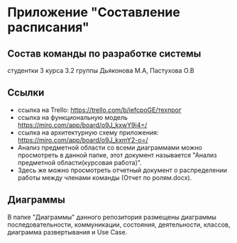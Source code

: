 # Приложение "Составление расписания"
## Состав команды по разработке системы
студентки 3 курса 3.2 группы 
Дьяконова М.А, Пастухова О.В
## Ссылки
* ссылка на Trello: https://trello.com/b/iefcpoGE/техпрог
* ссылка на функциональную модель https://miro.com/app/board/o9J_kxwY9i4=/
* ссылка на архитектурную схему приложения: https://miro.com/app/board/o9J_kxmY2-o=/
* Анализ предметной области со всеми диаграммами можно просмотреть в данной папке, этот документ называется "Анализ предметной области(курсовая работа)".
* Здесь же можно просмотреть отчетный документ о распределении работы между членами команды (Отчет по ролям.docx).
## Диаграммы
В папке "Диаграммы" данного репозитория размещены диаграммы последовательности, коммуникации, состояния, деятельности, классов, диаграмма развертывания и Use Case.


